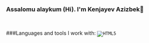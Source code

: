 ### Assalomu alaykum (Hi). I'm Kenjayev Azizbek👋

<br/>

###Languages and tools I work with:
<code><img src="[https://w7.pngwing.com/pngs/871/352/png-transparent-html-web-development-responsive-web-design-computer-icons-html5-icon-miscellaneous-web-design-logo.png](https://drive.google.com/file/d/14nSz7fIsupBX3MviTMA5hKtzGO9Q8hUO/view?usp=drive_link)" alt="HTML5"></code>

<!--
**kenjayev/kenjayev** is a ✨ _special_ ✨ repository because its `README.md` (this file) appears on your GitHub profile.

Here are some ideas to get you started:

- 🔭 I’m currently working on ...
- 🌱 I’m currently learning ...
- 👯 I’m looking to collaborate on ...
- 🤔 I’m looking for help with ...
- 💬 Ask me about ...
- 📫 How to reach me: ...
- 😄 Pronouns: ...
- ⚡ Fun fact: ...
-->

